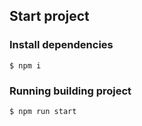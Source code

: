 ## Start project

### Install dependencies
```
$ npm i
```

### Running building project
```
$ npm run start
```
